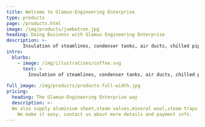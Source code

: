```yaml
---
title: Welcome to Glamuo-Engineering Enterprise
type: products
page: /products.html
image: /img/products/jumbotron.jpg
heading: Doing Business with Glamuo Engineering Enterprise
description: >-
      Insulation of steamlines, condenser tanks, air ducts, chilled pipes, chilled tanks & boilers.
intro:
  blurbs:
    - image: /img/illustrations/coffee.svg
      text: >
        Insulation of steamlines, condenser tanks, air ducts, chilled pipes, chilled tanks & Boilers. Contact us for service.
      
full_image: /img/products/products-full-width.jpg
pricing:
  heading: The Glamuo-Engineering Enterprise way
  description: >-
  We also supply aluminium sheet,steam valves,mineral wool,steam traps and many more boiler parts and accessories.
    We make it easy, contact us about more details and payment info.
---
```



